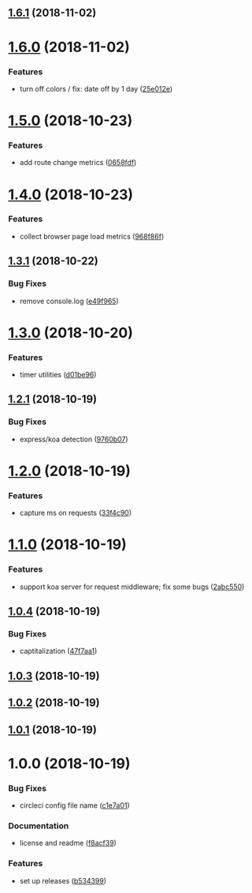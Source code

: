 ## [1.6.1](https://github.com/sprucelabsai/sprucebot-log/compare/v1.6.0...v1.6.1) (2018-11-02)

# [1.6.0](https://github.com/sprucelabsai/sprucebot-log/compare/v1.5.0...v1.6.0) (2018-11-02)


### Features

* turn off colors / fix: date off by 1 day ([25e012e](https://github.com/sprucelabsai/sprucebot-log/commit/25e012e))

# [1.5.0](https://github.com/sprucelabsai/sprucebot-log/compare/v1.4.0...v1.5.0) (2018-10-23)


### Features

* add route change metrics ([0658fdf](https://github.com/sprucelabsai/sprucebot-log/commit/0658fdf))

# [1.4.0](https://github.com/sprucelabsai/sprucebot-log/compare/v1.3.1...v1.4.0) (2018-10-23)


### Features

* collect browser page load metrics ([968f86f](https://github.com/sprucelabsai/sprucebot-log/commit/968f86f))

## [1.3.1](https://github.com/sprucelabsai/sprucebot-log/compare/v1.3.0...v1.3.1) (2018-10-22)


### Bug Fixes

* remove console.log ([e49f965](https://github.com/sprucelabsai/sprucebot-log/commit/e49f965))

# [1.3.0](https://github.com/sprucelabsai/sprucebot-log/compare/v1.2.1...v1.3.0) (2018-10-20)


### Features

* timer utilities ([d01be96](https://github.com/sprucelabsai/sprucebot-log/commit/d01be96))

## [1.2.1](https://github.com/sprucelabsai/sprucebot-log/compare/v1.2.0...v1.2.1) (2018-10-19)


### Bug Fixes

* express/koa detection ([9760b07](https://github.com/sprucelabsai/sprucebot-log/commit/9760b07))

# [1.2.0](https://github.com/sprucelabsai/sprucebot-log/compare/v1.1.0...v1.2.0) (2018-10-19)


### Features

* capture ms on requests ([33f4c90](https://github.com/sprucelabsai/sprucebot-log/commit/33f4c90))

# [1.1.0](https://github.com/sprucelabsai/sprucebot-log/compare/v1.0.4...v1.1.0) (2018-10-19)


### Features

* support koa server for request middleware; fix some bugs ([2abc550](https://github.com/sprucelabsai/sprucebot-log/commit/2abc550))

## [1.0.4](https://github.com/sprucelabsai/sprucebot-log/compare/v1.0.3...v1.0.4) (2018-10-19)


### Bug Fixes

* captitalization ([47f7aa1](https://github.com/sprucelabsai/sprucebot-log/commit/47f7aa1))

## [1.0.3](https://github.com/sprucelabsai/sprucebot-log/compare/v1.0.2...v1.0.3) (2018-10-19)

## [1.0.2](https://github.com/sprucelabsai/sprucebot-log/compare/v1.0.1...v1.0.2) (2018-10-19)

## [1.0.1](https://github.com/sprucelabsai/sprucebot-log/compare/v1.0.0...v1.0.1) (2018-10-19)

# 1.0.0 (2018-10-19)


### Bug Fixes

* circleci config file name ([c1e7a01](https://github.com/sprucelabsai/sprucebot-log/commit/c1e7a01))


### Documentation

* license and readme ([f8acf39](https://github.com/sprucelabsai/sprucebot-log/commit/f8acf39))


### Features

* set up releases ([b534399](https://github.com/sprucelabsai/sprucebot-log/commit/b534399))
